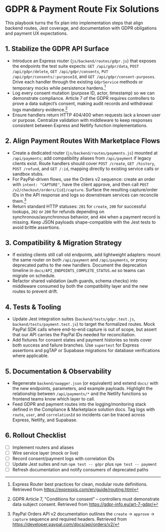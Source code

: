 # GDPR & Payment Route Fix Solutions

This playbook turns the fix plan into implementation steps that align backend routes, Jest coverage, and documentation with GDPR obligations and payment UX expectations.

## 1. Stabilize the GDPR API Surface
- Introduce an Express router (`js/backend/routes/gdpr.js`) that exposes the endpoints the test suite expects: `GET /api/gdpr/data`, `POST /api/gdpr/delete`, `GET /api/gdpr/consents`, `PUT /api/gdpr/consents/:purposeId`, and `GET /api/gdpr/consent-purposes`. Drive each handler through the existing `GdprService` methods or temporary mocks while persistence hardens.[^express]
- Log every consent mutation (purpose ID, actor, timestamp) so we can demonstrate compliance. Article 7 of the GDPR requires controllers to prove a data subject’s consent, making audit records and withdrawal logs mandatory evidence.[^gdpr]
- Ensure handlers return HTTP 404/400 when requests lack a known user or purpose. Centralize validation with middleware to keep responses consistent between Express and Netlify function implementations.

## 2. Align Payment Routes With Marketplace Flows
- Create a dedicated router (`js/backend/routes/payments.js`) mounted at `/api/payments`; add compatibility aliases from `/api/payment` if legacy clients exist. Route handlers should cover `POST /create`, `GET /history`, `POST /refund`, and `GET /:id`, mapping directly to existing service calls or sandbox stubs.
- For PayPal-driven flows, use the Orders v2 sequence: create an order with `intent: "CAPTURE"`, have the client approve, and then call `POST /v2/checkout/orders/{id}/capture`. Surface the resulting capture/order IDs in the API response and logs so downstream services can reconcile them.[^paypal]
- Return standard HTTP statuses: `201` for `create`, `200` for successful lookups, `202` or `200` for refunds depending on synchronous/asynchronous behavior, and `404` when a payment record is missing. Keep JSON payloads shape-compatible with the Jest tests to avoid brittle assertions.

## 3. Compatibility & Migration Strategy
- If existing clients still call old endpoints, add lightweight adapters: mount the same router on both `/api/payment` and `/api/payments`, or proxy deprecated paths to the new handlers. Document the deprecation timeline in `docs/API_ENDPOINTS_COMPLETE_STATUS.md` so teams can migrate on schedule.
- Refactor shared validation (auth guards, schema checks) into middleware consumed by both the compatibility layer and the new routes to prevent drift.

## 4. Tests & Tooling
- Update Jest integration suites (`backend/tests/gdpr.test.js`, `backend/tests/payment.test.js`) to target the formalized routes. Mock PayPal SDK calls where end-to-end capture is out of scope, but assert that our API carries the PayPal IDs needed for reconciliation.
- Add fixtures for consent states and payment histories so tests cover both success and failure branches. Use `supertest` for Express assertions and pgTAP or Supabase migrations for database verifications where applicable.

## 5. Documentation & Observability
- Regenerate `backend/swagger.json` (or equivalent) and extend `docs/` with the new endpoints, parameters, and example payloads. Highlight the relationship between `/api/payments/*` and the Netlify functions so frontend teams know which layer to call.
- Feed GDPR and payment routes into the logging/monitoring stack defined in the Compliance & Marketplace solution docs. Tag logs with `route`, `user`, and `correlationId` so incidents can be traced across Express, Netlify, and Supabase.

## 6. Rollout Checklist
- [ ] Implement routers and aliases
- [ ] Wire service layer (mock or live)
- [ ] Record consent/payment logs with correlation IDs
- [ ] Update Jest suites and run `npm test -- gdpr` plus `npm test -- payment`
- [ ] Refresh documentation and notify consumers of deprecated paths

[^express]: Express Router best practices for clean, modular route definitions. Retrieved from https://expressjs.com/en/guide/routing.html
[^gdpr]: GDPR Article 7, "Conditions for consent" – controllers must demonstrate data subject consent. Retrieved from https://gdpr-info.eu/art-7-gdpr/
[^paypal]: PayPal Orders API v2 documentation outlines the `create` → `approve` → `capture` sequence and required headers. Retrieved from https://developer.paypal.com/docs/api/orders/v2/
